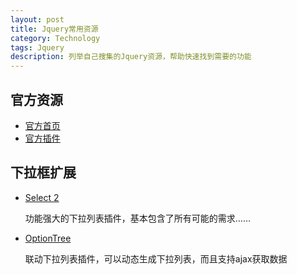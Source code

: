 ```yaml
---
layout: post
title: Jquery常用资源
category: Technology
tags: Jquery
description: 列举自己搜集的Jquery资源，帮助快速找到需要的功能
---
```


## 官方资源

- [官方首页](http://jquery.com/)
- [官方插件](http://plugins.jquery.com/)

## 下拉框扩展

- [Select 2](http://ivaynberg.github.io/select2/)

  功能强大的下拉列表插件，基本包含了所有可能的需求……

- [OptionTree](http://kotowicz.net/jquery-option-tree/demo/demo.html)

  联动下拉列表插件，可以动态生成下拉列表，而且支持ajax获取数据